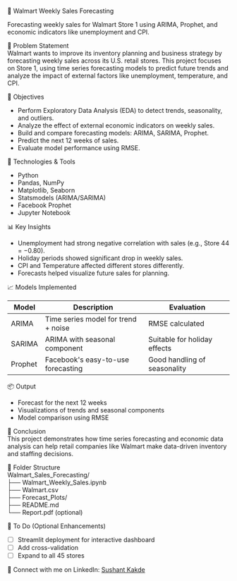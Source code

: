 🛒 Walmart Weekly Sales Forecasting

Forecasting weekly sales for Walmart Store 1 using ARIMA, Prophet, and economic indicators like unemployment and CPI.

📌 Problem Statement  
Walmart wants to improve its inventory planning and business strategy by forecasting weekly sales across its U.S. retail stores. This project focuses on Store 1, using time series forecasting models to predict future trends and analyze the impact of external factors like unemployment, temperature, and CPI.

🎯 Objectives  
- Perform Exploratory Data Analysis (EDA) to detect trends, seasonality, and outliers.  
- Analyze the effect of external economic indicators on weekly sales.  
- Build and compare forecasting models: ARIMA, SARIMA, Prophet.  
- Predict the next 12 weeks of sales.  
- Evaluate model performance using RMSE.

🧰 Technologies & Tools  
- Python  
- Pandas, NumPy  
- Matplotlib, Seaborn  
- Statsmodels (ARIMA/SARIMA)  
- Facebook Prophet  
- Jupyter Notebook

📊 Key Insights  
- Unemployment had strong negative correlation with sales (e.g., Store 44 = −0.80).  
- Holiday periods showed significant drop in weekly sales.  
- CPI and Temperature affected different stores differently.  
- Forecasts helped visualize future sales for planning.

📈 Models Implemented

Model        | Description                         | Evaluation  
------------ | ----------------------------------- | -----------  
ARIMA        | Time series model for trend + noise | RMSE calculated  
SARIMA       | ARIMA with seasonal component       | Suitable for holiday effects  
Prophet      | Facebook's easy-to-use forecasting  | Good handling of seasonality  

📦 Output  
- Forecast for the next 12 weeks  
- Visualizations of trends and seasonal components  
- Model comparison using RMSE

📝 Conclusion  
This project demonstrates how time series forecasting and economic data analysis can help retail companies like Walmart make data-driven inventory and staffing decisions.

📁 Folder Structure  
Walmart_Sales_Forecasting/  
├── Walmart_Weekly_Sales.ipynb  
├── Walmart.csv  
├── Forecast_Plots/  
├── README.md  
└── Report.pdf (optional)

🔗 To Do (Optional Enhancements)  
- [ ] Streamlit deployment for interactive dashboard  
- [ ] Add cross-validation  
- [ ] Expand to all 45 stores

🔗 Connect with me on LinkedIn: [Sushant Kakde]([https://www.linkedin.com/in/sushant-kakde/](https://www.linkedin.com/in/sushant-kakde-21b956325))



